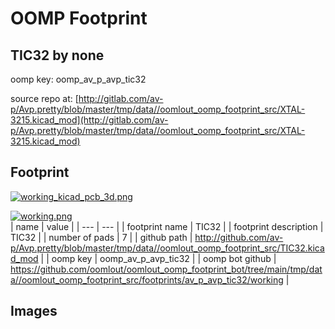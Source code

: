 # OOMP Footprint  
## TIC32  by none  
  
oomp key: oomp_av_p_avp_tic32  
  
source repo at: [http://gitlab.com/av-p/Avp.pretty/blob/master/tmp/data//oomlout_oomp_footprint_src/XTAL-3215.kicad_mod](http://gitlab.com/av-p/Avp.pretty/blob/master/tmp/data//oomlout_oomp_footprint_src/XTAL-3215.kicad_mod)  
## Footprint  
  
[![working_kicad_pcb_3d.png](working_kicad_pcb_3d_600.png)](working_kicad_pcb_3d.png)  
  
[![working.png](working_600.png)](working.png)  
| name | value | 
| --- | --- | 
| footprint name | TIC32 | 
| footprint description | TIC32 | 
| number of pads | 7 | 
| github path | http://github.com/av-p/Avp.pretty/blob/master/tmp/data//oomlout_oomp_footprint_src/TIC32.kicad_mod | 
| oomp key | oomp_av_p_avp_tic32 | 
| oomp bot github | https://github.com/oomlout/oomlout_oomp_footprint_bot/tree/main/tmp/data//oomlout_oomp_footprint_src/footprints/av_p_avp_tic32/working | 
## Images  
